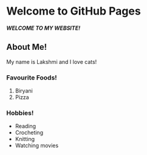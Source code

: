 # Welcome to GitHub Pages

***WELCOME TO MY WEBSITE!***

## About Me!

My name is Lakshmi and I love cats!

### Favourite Foods!

1. Biryani
2. Pizza

### Hobbies!

- Reading
- Crocheting
- Knitting
- Watching movies
